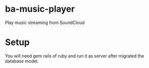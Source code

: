 ba-music-player
===============

Play music streaming from SoundCloud

Setup
===============

You will need gem rails of ruby and run it as server after migrated the database model.